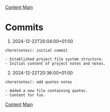 [Content](index.md)
[Main](../index.md)

# Commits

1. 2024-12-22T20:04:00+01:00

```plaintext
chore(notes): initial commit

- Established project file system structure.
- Initial content of project notes and notes.
```

2. 2024-12-22T20:36:00+01:00

```plaintext
chore(notes): add quotes notes

- Added a new file containing quotes.
- Content for fun.
```

[Content](index.md)
[Main](../index.md)
